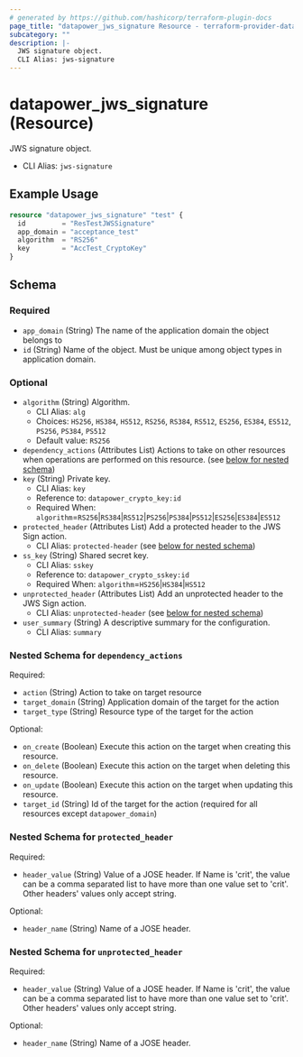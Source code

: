 ```yaml
---
# generated by https://github.com/hashicorp/terraform-plugin-docs
page_title: "datapower_jws_signature Resource - terraform-provider-datapower"
subcategory: ""
description: |-
  JWS signature object.
  CLI Alias: jws-signature
---
```


# datapower_jws_signature (Resource)

JWS signature object.
  - CLI Alias: `jws-signature`

## Example Usage

```terraform
resource "datapower_jws_signature" "test" {
  id         = "ResTestJWSSignature"
  app_domain = "acceptance_test"
  algorithm  = "RS256"
  key        = "AccTest_CryptoKey"
}
```

<!-- schema generated by tfplugindocs -->
## Schema

### Required

- `app_domain` (String) The name of the application domain the object belongs to
- `id` (String) Name of the object. Must be unique among object types in application domain.

### Optional

- `algorithm` (String) Algorithm.
  - CLI Alias: `alg`
  - Choices: `HS256`, `HS384`, `HS512`, `RS256`, `RS384`, `RS512`, `ES256`, `ES384`, `ES512`, `PS256`, `PS384`, `PS512`
  - Default value: `RS256`
- `dependency_actions` (Attributes List) Actions to take on other resources when operations are performed on this resource. (see [below for nested schema](#nestedatt--dependency_actions))
- `key` (String) Private key.
  - CLI Alias: `key`
  - Reference to: `datapower_crypto_key:id`
  - Required When: `algorithm`=`RS256`|`RS384`|`RS512`|`PS256`|`PS384`|`PS512`|`ES256`|`ES384`|`ES512`
- `protected_header` (Attributes List) Add a protected header to the JWS Sign action.
  - CLI Alias: `protected-header` (see [below for nested schema](#nestedatt--protected_header))
- `ss_key` (String) Shared secret key.
  - CLI Alias: `sskey`
  - Reference to: `datapower_crypto_sskey:id`
  - Required When: `algorithm`=`HS256`|`HS384`|`HS512`
- `unprotected_header` (Attributes List) Add an unprotected header to the JWS Sign action.
  - CLI Alias: `unprotected-header` (see [below for nested schema](#nestedatt--unprotected_header))
- `user_summary` (String) A descriptive summary for the configuration.
  - CLI Alias: `summary`

<a id="nestedatt--dependency_actions"></a>
### Nested Schema for `dependency_actions`

Required:

- `action` (String) Action to take on target resource
- `target_domain` (String) Application domain of the target for the action
- `target_type` (String) Resource type of the target for the action

Optional:

- `on_create` (Boolean) Execute this action on the target when creating this resource.
- `on_delete` (Boolean) Execute this action on the target when deleting this resource.
- `on_update` (Boolean) Execute this action on the target when updating this resource.
- `target_id` (String) Id of the target for the action (required for all resources except `datapower_domain`)


<a id="nestedatt--protected_header"></a>
### Nested Schema for `protected_header`

Required:

- `header_value` (String) Value of a JOSE header. If Name is 'crit', the value can be a comma separated list to have more than one value set to 'crit'. Other headers' values only accept string.

Optional:

- `header_name` (String) Name of a JOSE header.


<a id="nestedatt--unprotected_header"></a>
### Nested Schema for `unprotected_header`

Required:

- `header_value` (String) Value of a JOSE header. If Name is 'crit', the value can be a comma separated list to have more than one value set to 'crit'. Other headers' values only accept string.

Optional:

- `header_name` (String) Name of a JOSE header.
